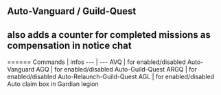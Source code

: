 Auto-Vanguard / Guild-Quest
---
also adds a counter for completed missions as compensation in notice chat<br>
---
======
Commands | infos
--- | ---
AVQ | for enabled/disabled Auto-Vanguard
AGQ | for enabled/disabled Auto-Guild-Quest
ARGQ | for enabled/disabled Auto-Relaunch-Guild-Quest
AGL |  for enabled/disabled Auto claim box in Gardian legion


